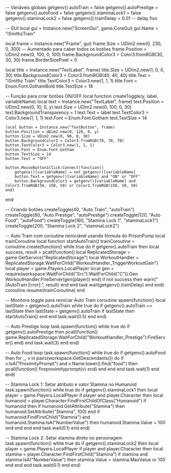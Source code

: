 -- Variáveis globais
getgenv().autoTrain = false
getgenv().autoPrestige = false
getgenv().autoFood = false
getgenv().staminaLock1 = false
getgenv().staminaLock2 = false
getgenv().trainDelay = 0.01 -- delay fixo

-- GUI
local gui = Instance.new("ScreenGui", game.CoreGui)
gui.Name = "iSmithzTrain"

local frame = Instance.new("Frame", gui)
frame.Size = UDim2.new(0, 230, 0, 300) -- Aumentado para caber todos os botões
frame.Position = UDim2.new(0, 100, 0, 100)
frame.BackgroundColor3 = Color3.fromRGB(30, 30, 30)
frame.BorderSizePixel = 0

local title = Instance.new("TextLabel", frame)
title.Size = UDim2.new(1, 0, 0, 30)
title.BackgroundColor3 = Color3.fromRGB(40, 40, 40)
title.Text = "iSmithz Train"
title.TextColor3 = Color3.new(1, 1, 1)
title.Font = Enum.Font.GothamBold
title.TextSize = 18

-- Função para criar botões ON/OFF
local function createToggle(y, label, variableName)
	local text = Instance.new("TextLabel", frame)
	text.Position = UDim2.new(0, 10, 0, y)
	text.Size = UDim2.new(0, 100, 0, 30)
	text.BackgroundTransparency = 1
	text.Text = label
	text.TextColor3 = Color3.new(1, 1, 1)
	text.Font = Enum.Font.Gotham
	text.TextSize = 14

	local button = Instance.new("TextButton", frame)
	button.Position = UDim2.new(0, 120, 0, y)
	button.Size = UDim2.new(0, 90, 0, 30)
	button.BackgroundColor3 = Color3.fromRGB(70, 70, 70)
	button.TextColor3 = Color3.new(1, 1, 1)
	button.Font = Enum.Font.Gotham
	button.TextSize = 14
	button.Text = "OFF"

	button.MouseButton1Click:Connect(function()
		getgenv()[variableName] = not getgenv()[variableName]
		button.Text = getgenv()[variableName] and "ON" or "OFF"
		button.BackgroundColor3 = getgenv()[variableName] and Color3.fromRGB(50, 150, 50) or Color3.fromRGB(150, 50, 50)
	end)
end

-- Criando botões
createToggle(40, "Auto Train", "autoTrain")
createToggle(80, "Auto Prestige", "autoPrestige")
createToggle(120, "Auto Food", "autoFood")
createToggle(160, "Stamina Lock 1", "staminaLock1")
createToggle(200, "Stamina Lock 2", "staminaLock2")

-- Auto Train com coroutine reiniciável usando fórmula do PrisonPump
local trainCoroutine
local function startAutoTrain()
	trainCoroutine = coroutine.create(function()
		while true do
			if getgenv().autoTrain then
				local success, result = pcall(function()
					local ReplicatedStorage = game:GetService("ReplicatedStorage")
					local WorkoutHandler = ReplicatedStorage:WaitForChild("WorkoutHandler_TriggerWorkoutGain")
					local player = game.Players.LocalPlayer
					local gen = require(workspace:WaitForChild("Src"):WaitForChild("C")).Gen
					WorkoutHandler:FireServer(gen(player))
				end)
				if not success then warn("[AutoTrain Error]:", result) end
			end
			task.wait(getgenv().trainDelay)
		end
	end)
	coroutine.resume(trainCoroutine)
end

-- Monitora toggle para reiniciar Auto Train coroutine
spawn(function()
	local lastState = getgenv().autoTrain
	while true do
		if getgenv().autoTrain ~= lastState then
			lastState = getgenv().autoTrain
			if lastState then
				startAutoTrain()
			end
		end
		task.wait(0.5)
	end
end)

-- Auto Prestige loop
task.spawn(function()
	while true do
		if getgenv().autoPrestige then
			pcall(function()
				game.ReplicatedStorage:WaitForChild("WorkoutHandler_Prestige"):FireServer()
			end)
		end
		task.wait(3)
	end
end)

-- Auto Food loop
task.spawn(function()
	while true do
		if getgenv().autoFood then
			for _, v in pairs(workspace:GetDescendants()) do
				if v:IsA("ProximityPrompt") and v.Name:lower():find("food") then
					pcall(function()
						fireproximityprompt(v)
					end)
				end
			end
		end
		task.wait(1)
	end
end)

-- Stamina Lock 1: Setar atributo e valor Stamina no Humanoid
task.spawn(function()
	while true do
		if getgenv().staminaLock1 then
			local player = game.Players.LocalPlayer
			if player and player.Character then
				local humanoid = player.Character:FindFirstChildOfClass("Humanoid")
				if humanoid then
					if humanoid:GetAttribute("Stamina") then
						humanoid:SetAttribute("Stamina", 100)
					end
					if humanoid:FindFirstChild("Stamina") and humanoid.Stamina:IsA("NumberValue") then
						humanoid.Stamina.Value = 100
					end
				end
			end
		end
		task.wait(0.1)
	end
end)

-- Stamina Lock 2: Setar stamina direto no personagem
task.spawn(function()
	while true do
		if getgenv().staminaLock2 then
			local player = game.Players.LocalPlayer
			if player and player.Character then
				local stamina = player.Character:FindFirstChild("Stamina")
				if stamina and stamina:IsA("NumberValue") then
					stamina.Value = stamina.MaxValue or 100
				end
			end
		end
		task.wait(0.1)
	end
end)
